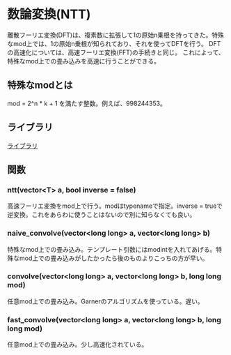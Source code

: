 # 数論変換(NTT)  

離散フーリエ変換(DFT)は、複素数に拡張して1の原始n乗根を持ってきた。特殊なmod上では、1の原始n乗根が知られており、それを使ってDFTを行う。
DFTの高速化については、高速フーリエ変換(FFT)の手続きと同じ。
これによって、特殊なmod上での畳み込みを高速に行うことができる。  

## 特殊なmodとは  

mod = 2^n * k + 1 を満たす整数。例えば、998244353。  


## ライブラリ  
[ライブラリ](https://github.com/kk-katayama/com_pro/blob/master/Numerical/NTT/lib/NTT_new.cpp)  

## 関数  
### ntt(vector\<T\> a, bool inverse = false)  
高速フーリエ変換をmod上で行う。modはtypenameで指定。inverse = trueで逆変換。これをあらわに使うことはないので別に知らなくても良い。  

### naive_convolve(vector\<long long\> a, vector\<long long\> b)  
特殊なmod上での畳み込み。テンプレート引数にはmodint<mod>を入れてあげる。特殊なmod上での畳み込みがしたかったら後のものよりこっちの方が早い。  

### convolve(vector\<long long\> a, vector\<long long\> b, long long mod)  
任意mod上での畳み込み。Garnerのアルゴリズムを使っている。遅い。  

### fast_convolve(vector\<long long\> a, vector\<long long\> b, long long mod)  
任意mod上での畳み込み。少し高速化されている。  
